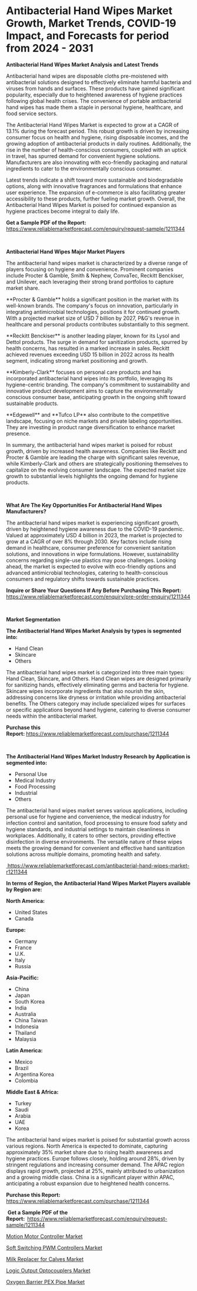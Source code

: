 <p><h1>Antibacterial Hand Wipes Market Growth, Market Trends, COVID-19 Impact, and Forecasts for period from 2024 - 2031</h1></p><p><strong>Antibacterial Hand Wipes Market Analysis and Latest Trends</strong></p>
<p><p>Antibacterial hand wipes are disposable cloths pre-moistened with antibacterial solutions designed to effectively eliminate harmful bacteria and viruses from hands and surfaces. These products have gained significant popularity, especially due to heightened awareness of hygiene practices following global health crises. The convenience of portable antibacterial hand wipes has made them a staple in personal hygiene, healthcare, and food service sectors.</p><p>The Antibacterial Hand Wipes Market is expected to grow at a CAGR of 13.1% during the forecast period. This robust growth is driven by increasing consumer focus on health and hygiene, rising disposable incomes, and the growing adoption of antibacterial products in daily routines. Additionally, the rise in the number of health-conscious consumers, coupled with an uptick in travel, has spurred demand for convenient hygiene solutions. Manufacturers are also innovating with eco-friendly packaging and natural ingredients to cater to the environmentally conscious consumer.</p><p>Latest trends indicate a shift toward more sustainable and biodegradable options, along with innovative fragrances and formulations that enhance user experience. The expansion of e-commerce is also facilitating greater accessibility to these products, further fueling market growth. Overall, the Antibacterial Hand Wipes Market is poised for continued expansion as hygiene practices become integral to daily life.</p></p>
<p><strong>Get a Sample PDF of the Report:&nbsp;</strong> <a href="https://www.reliablemarketforecast.com/enquiry/request-sample/1211344?utm_campaign=1159&utm_medium=2&utm_source=Github&utm_content=ia&utm_term=18112024&utm_id=antibacterial-hand-wipes">https://www.reliablemarketforecast.com/enquiry/request-sample/1211344</a></p>
<p>&nbsp;</p>
<p><strong>Antibacterial Hand Wipes Major Market Players</strong></p>
<p><p>The antibacterial hand wipes market is characterized by a diverse range of players focusing on hygiene and convenience. Prominent companies include Procter & Gamble, Smith & Nephew, ConvaTec, Reckitt Benckiser, and Unilever, each leveraging their strong brand portfolios to capture market share.</p><p>**Procter & Gamble** holds a significant position in the market with its well-known brands. The company's focus on innovation, particularly in integrating antimicrobial technologies, positions it for continued growth. With a projected market size of USD 7 billion by 2027, P&G's revenue in healthcare and personal products contributes substantially to this segment.</p><p>**Reckitt Benckiser** is another leading player, known for its Lysol and Dettol products. The surge in demand for sanitization products, spurred by health concerns, has resulted in a marked increase in sales. Reckitt achieved revenues exceeding USD 15 billion in 2022 across its health segment, indicating strong market positioning and growth.</p><p>**Kimberly-Clark** focuses on personal care products and has incorporated antibacterial hand wipes into its portfolio, leveraging its hygiene-centric branding. The company's commitment to sustainability and innovative product development aims to capture the environmentally conscious consumer base, anticipating growth in the ongoing shift toward sustainable products.</p><p>**Edgewell** and **Tufco LP** also contribute to the competitive landscape, focusing on niche markets and private labeling opportunities. They are investing in product range diversification to enhance market presence.</p><p>In summary, the antibacterial hand wipes market is poised for robust growth, driven by increased health awareness. Companies like Reckitt and Procter & Gamble are leading the charge with significant sales revenue, while Kimberly-Clark and others are strategically positioning themselves to capitalize on the evolving consumer landscape. The expected market size growth to substantial levels highlights the ongoing demand for hygiene products.</p></p>
<p>&nbsp;</p>
<p><strong>What Are The Key Opportunities For Antibacterial Hand Wipes Manufacturers?</strong></p>
<p><p>The antibacterial hand wipes market is experiencing significant growth, driven by heightened hygiene awareness due to the COVID-19 pandemic. Valued at approximately USD 4 billion in 2023, the market is projected to grow at a CAGR of over 8% through 2030. Key factors include rising demand in healthcare, consumer preference for convenient sanitation solutions, and innovations in wipe formulations. However, sustainability concerns regarding single-use plastics may pose challenges. Looking ahead, the market is expected to evolve with eco-friendly options and advanced antimicrobial technologies, catering to health-conscious consumers and regulatory shifts towards sustainable practices.</p></p>
<p><strong>Inquire or Share Your Questions If Any Before Purchasing This Report:</strong> <a href="https://www.reliablemarketforecast.com/enquiry/pre-order-enquiry/1211344?utm_campaign=1159&utm_medium=2&utm_source=Github&utm_content=ia&utm_term=18112024&utm_id=antibacterial-hand-wipes">https://www.reliablemarketforecast.com/enquiry/pre-order-enquiry/1211344</a></p>
<p>&nbsp;</p>
<p><strong>Market Segmentation</strong></p>
<p><strong>The Antibacterial Hand Wipes Market Analysis by types is segmented into:</strong></p>
<p><ul><li>Hand Clean</li><li>Skincare</li><li>Others</li></ul></p>
<p><p>The antibacterial hand wipes market is categorized into three main types: Hand Clean, Skincare, and Others. Hand Clean wipes are designed primarily for sanitizing hands, effectively eliminating germs and bacteria for hygiene. Skincare wipes incorporate ingredients that also nourish the skin, addressing concerns like dryness or irritation while providing antibacterial benefits. The Others category may include specialized wipes for surfaces or specific applications beyond hand hygiene, catering to diverse consumer needs within the antibacterial market.</p></p>
<p><strong>Purchase this Report:&nbsp;</strong><a href="https://www.reliablemarketforecast.com/purchase/1211344?utm_campaign=1159&utm_medium=2&utm_source=Github&utm_content=ia&utm_term=18112024&utm_id=antibacterial-hand-wipes">https://www.reliablemarketforecast.com/purchase/1211344</a></p>
<p>&nbsp;</p>
<p><strong>The Antibacterial Hand Wipes Market Industry Research by Application is segmented into:</strong></p>
<p><ul><li>Personal Use</li><li>Medical Industry</li><li>Food Processing</li><li>Industrial</li><li>Others</li></ul></p>
<p><p>The antibacterial hand wipes market serves various applications, including personal use for hygiene and convenience, the medical industry for infection control and sanitation, food processing to ensure food safety and hygiene standards, and industrial settings to maintain cleanliness in workplaces. Additionally, it caters to other sectors, providing effective disinfection in diverse environments. The versatile nature of these wipes meets the growing demand for convenient and effective hand sanitization solutions across multiple domains, promoting health and safety.</p></p>
<p><a href="https://www.reliablemarketforecast.com/antibacterial-hand-wipes-market-r1211344?utm_campaign=1159&utm_medium=2&utm_source=Github&utm_content=ia&utm_term=18112024&utm_id=antibacterial-hand-wipes">&nbsp;https://www.reliablemarketforecast.com/antibacterial-hand-wipes-market-r1211344</a></p>
<p><strong>In terms of Region, the Antibacterial Hand Wipes Market Players available by Region are:</strong></p>
<p>
    <p> <strong> North America: </strong>
        <ul>
            <li>United States</li>
            <li>Canada</li>
        </ul>
        </p> 
    <p> <strong> Europe: </strong>
        <ul>
            <li>Germany</li>
            <li>France</li>
            <li>U.K.</li>
            <li>Italy</li>
            <li>Russia</li>
        </ul>
        </p> 
    <p> <strong> Asia-Pacific: </strong>
        <ul>
            <li>China</li>
            <li>Japan</li>
            <li>South Korea</li>
            <li>India</li>
            <li>Australia</li>
            <li>China Taiwan</li>
            <li>Indonesia</li>
            <li>Thailand</li>
            <li>Malaysia</li>
        </ul>
        </p> 
    <p> <strong> Latin America: </strong>
        <ul>
            <li>Mexico</li>
            <li>Brazil</li>
            <li>Argentina Korea</li>
            <li>Colombia</li>
        </ul>
        </p> 
    <p> <strong> Middle East & Africa: </strong>
        <ul>
            <li>Turkey</li>
            <li>Saudi</li>
            <li>Arabia</li>
            <li>UAE</li>
            <li>Korea</li>
        </ul>
    </p>
    </p>
<p><p>The antibacterial hand wipes market is poised for substantial growth across various regions. North America is expected to dominate, capturing approximately 35% market share due to rising health awareness and hygiene practices. Europe follows closely, holding around 28%, driven by stringent regulations and increasing consumer demand. The APAC region displays rapid growth, projected at 25%, mainly attributed to urbanization and a growing middle class. China is a significant player within APAC, anticipating a robust expansion due to heightened health concerns.</p></p>
<p><strong>Purchase this Report: </strong><a href="https://www.reliablemarketforecast.com/purchase/1211344?utm_campaign=1159&utm_medium=2&utm_source=Github&utm_content=ia&utm_term=18112024&utm_id=antibacterial-hand-wipes">https://www.reliablemarketforecast.com/purchase/1211344</a></p>
<p>&nbsp;<strong>Get a Sample PDF of the Report:&nbsp;&nbsp;</strong><a href="https://www.reliablemarketforecast.com/enquiry/request-sample/1211344?utm_campaign=1159&utm_medium=2&utm_source=Github&utm_content=ia&utm_term=18112024&utm_id=antibacterial-hand-wipes">https://www.reliablemarketforecast.com/enquiry/request-sample/1211344</a></p>
<p><strong></strong></p>
<p><p><a href="https://www.linkedin.com/pulse/exploring-motion-motor-controller-market-dynamics-global-trends-yblhe?utm_campaign=1159&utm_medium=2&utm_source=Github&utm_content=ia&utm_term=18112024&utm_id=antibacterial-hand-wipes">Motion Motor Controller Market</a></p><p><a href="https://www.linkedin.com/pulse/soft-switching-pwm-controllers-market-share-analysis--76s1e?utm_campaign=1159&utm_medium=2&utm_source=Github&utm_content=ia&utm_term=18112024&utm_id=antibacterial-hand-wipes">Soft Switching PWM Controllers Market</a></p><p><a href="https://issuu.com/reportprime-2/docs/milk-replacer-for-calves-market-siz_8709ae0109ae65?utm_campaign=1159&utm_medium=2&utm_source=Github&utm_content=ia&utm_term=18112024&utm_id=antibacterial-hand-wipes">Milk Replacer for Calves Market</a></p><p><a href="https://www.linkedin.com/pulse/logic-output-optocouplers-market-revolution-2024-2031-3haee?utm_campaign=1159&utm_medium=2&utm_source=Github&utm_content=ia&utm_term=18112024&utm_id=antibacterial-hand-wipes">Logic Output Optocouplers Market</a></p><p><a href="https://issuu.com/reportprime-2/docs/oxygen-barrier-pex-pipe-market-size_729e784dede398?utm_campaign=1159&utm_medium=2&utm_source=Github&utm_content=ia&utm_term=18112024&utm_id=antibacterial-hand-wipes">Oxygen Barrier PEX Pipe Market</a></p></p>